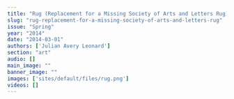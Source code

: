 ```yaml
---
title: "Rug (Replacement for a Missing Society of Arts and Letters Rug)"
slug: "rug-replacement-for-a-missing-society-of-arts-and-letters-rug"
issue: "Spring"
year: "2014"
date: "2014-03-01"
authors: ['Julian Avery Leonard']
section: "art"
audio: []
main_image: ""
banner_image: ""
images: ['sites/default/files/rug.png']
videos: []
---
```

